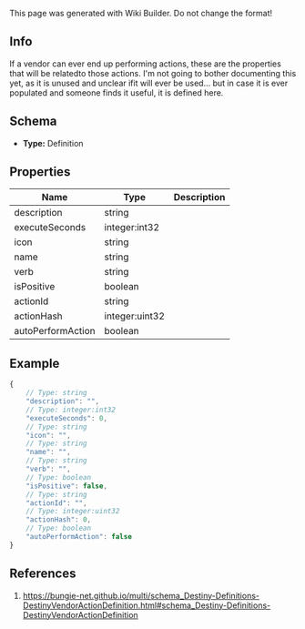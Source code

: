 <span class="wiki-builder">This page was generated with Wiki Builder. Do not change the format!</span>

## Info
If a vendor can ever end up performing actions, these are the properties that will be relatedto those actions.  I'm not going to bother documenting this yet, as it is unused and unclear ifit will ever be used... but in case it is ever populated and someone finds it useful, it is defined here.

## Schema
* **Type:** Definition

## Properties
Name | Type | Description
---- | ---- | -----------
description | string | 
executeSeconds | integer:int32 | 
icon | string | 
name | string | 
verb | string | 
isPositive | boolean | 
actionId | string | 
actionHash | integer:uint32 | 
autoPerformAction | boolean | 

## Example
```javascript
{
    // Type: string
    "description": "",
    // Type: integer:int32
    "executeSeconds": 0,
    // Type: string
    "icon": "",
    // Type: string
    "name": "",
    // Type: string
    "verb": "",
    // Type: boolean
    "isPositive": false,
    // Type: string
    "actionId": "",
    // Type: integer:uint32
    "actionHash": 0,
    // Type: boolean
    "autoPerformAction": false
}

```

## References
1. https://bungie-net.github.io/multi/schema_Destiny-Definitions-DestinyVendorActionDefinition.html#schema_Destiny-Definitions-DestinyVendorActionDefinition
